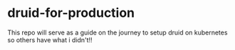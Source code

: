 # druid-for-production
This repo will serve as a guide on the journey to setup druid on kubernetes so others have what i didn't!!
